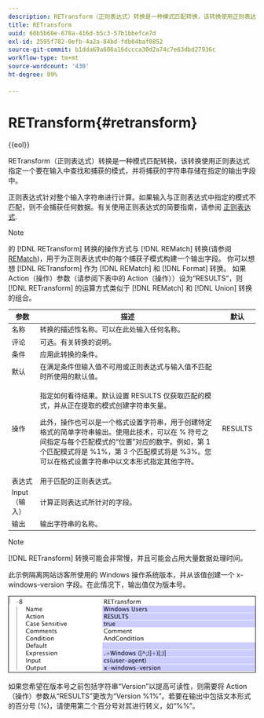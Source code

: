 ```yaml
---
description: RETransform（正则表达式）转换是一种模式匹配转换，该转换使用正则表达式指定一个要在输入中查找和捕获的模式，并将捕获的字符串存储在指定的输出字段中。
title: RETransform
uuid: 60b5b60e-678a-416d-b5c3-57b1bbefce7d
exl-id: 2595f782-0efb-4a2a-84bd-fdb04baf0852
source-git-commit: b1dda69a606a16dccca30d2a74c7e63dbd27936c
workflow-type: tm+mt
source-wordcount: '430'
ht-degree: 89%

---
```


# RETransform{#retransform}

{{eol}}

RETransform（正则表达式）转换是一种模式匹配转换，该转换使用正则表达式指定一个要在输入中查找和捕获的模式，并将捕获的字符串存储在指定的输出字段中。

正则表达式针对整个输入字符串进行计算。如果输入与正则表达式中指定的模式不匹配，则不会捕获任何数据。有关使用正则表达式的简要指南，请参阅 [正则表达式](../../../../../home/c-dataset-const-proc/c-reg-exp.md#concept-070077baa419475094ef0469e92c5b9c).

>[!NOTE]
>
>的 [!DNL RETransform] 转换的操作方式与 [!DNL REMatch] 转换(请参阅 [REMatch](../../../../../home/c-dataset-const-proc/c-data-trans/c-transf-types/c-standard-transf/c-rematch.md#concept-7f0b1caad1df46aabef4448f88261a8e))，用于为正则表达式中的每个捕获子模式构建一个输出字段。 你可以想想 [!DNL RETransform] 作为 [!DNL REMatch] 和 [!DNL Format] 转换。 如果 Action（操作）参数（请参阅下表中的 Action（操作））设为“RESULTS”，则 [!DNL RETransform] 的运算方式类似于 [!DNL REMatch] 和 [!DNL Union] 转换的组合。

<table id="table_51B7342E6A5E4E31913BD0F6A6ACC424"> 
 <thead> 
  <tr> 
   <th colname="col1" class="entry"> 参数 </th> 
   <th colname="col2" class="entry"> 描述 </th> 
   <th colname="col3" class="entry"> 默认 </th> 
  </tr> 
 </thead>
 <tbody> 
  <tr> 
   <td colname="col1"> 名称 </td> 
   <td colname="col2"> 转换的描述性名称。可以在此处输入任何名称。 </td> 
   <td colname="col3"></td> 
  </tr> 
  <tr> 
   <td colname="col1"> 评论 </td> 
   <td colname="col2"> 可选。有关转换的说明。 </td> 
   <td colname="col3"></td> 
  </tr> 
  <tr> 
   <td colname="col1"> 条件 </td> 
   <td colname="col2"> 应用此转换的条件。 </td> 
   <td colname="col3"></td> 
  </tr> 
  <tr> 
   <td colname="col1"> 默认 </td> 
   <td colname="col2"> 在满足条件但输入值不可用或正则表达式与输入值不匹配时所使用的默认值。 </td> 
   <td colname="col3"></td> 
  </tr> 
  <tr> 
   <td colname="col1"> 操作 </td> 
   <td colname="col2"> <p>指定如何看待结果。默认设置 RESULTS 仅获取匹配的模式，并从正在提取的模式创建字符串矢量。 </p> <p> 此外，操作也可以是一个格式设置字符串，用于创建特定格式的简单字符串输出。使用此技术，可以在 % 符号之间指定与每个匹配模式的“位置”对应的数字。例如，第 1 个匹配模式将是 %1%，第 3 个匹配模式将是 %3%。您可以在格式设置字符串中以文本形式指定其他字符。 </p> </td> 
   <td colname="col3"> RESULTS </td> 
  </tr> 
  <tr> 
   <td colname="col1"> 表达式 </td> 
   <td colname="col2"> 用于匹配的正则表达式。 </td> 
   <td colname="col3"></td> 
  </tr> 
  <tr> 
   <td colname="col1"> Input（输入） </td> 
   <td colname="col2"> 计算正则表达式所针对的字段。 </td> 
   <td colname="col3"></td> 
  </tr> 
  <tr> 
   <td colname="col1"> 输出 </td> 
   <td colname="col2"> 输出字符串的名称。 </td> 
   <td colname="col3"></td> 
  </tr> 
 </tbody> 
</table>

>[!NOTE]
>
>[!DNL RETransform] 转换可能会非常慢，并且可能会占用大量数据处理时间。

此示例隔离网站访客所使用的 Windows 操作系统版本，并从该值创建一个 x-windows-version 字段。在此情况下，输出值仅为版本号。

![](assets/cfg_TransformationType_RegularExpression.png)

如果您希望在版本号之前包括字符串“Version”以提高可读性，则需要将 Action（操作）参数从“RESULTS”更改为“Version %1%”。若要在输出中包括文本形式的百分号 (%)，请使用第二个百分号对其进行转义，如“%%”。
